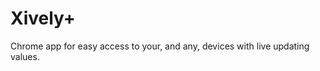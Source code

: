 Xively+
===========

Chrome app for easy access to your, and any, devices with live updating values.
